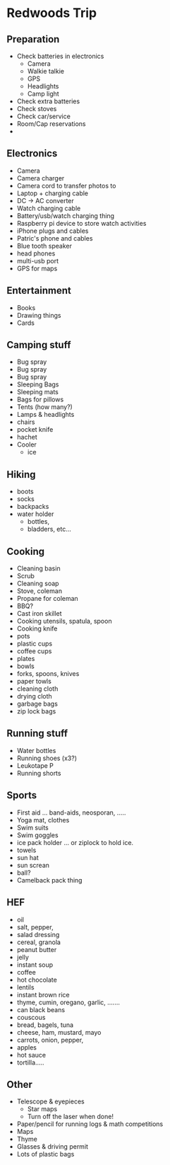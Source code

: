 # Redwoods Trip

## Preparation
 + Check batteries in electronics
   * Camera
   * Walkie talkie
   * GPS
   * Headlights
   * Camp light
 + Check extra batteries
 + Check stoves
 + Check car/service
 + Room/Cap reservations
 + 

## Electronics
 + Camera
 + Camera charger
 + Camera cord to transfer photos to
 + Laptop + charging cable
 + DC -> AC converter
 + Watch charging cable
 + Battery/usb/watch charging thing
 + Raspberry pi device to store watch activities
 + iPhone plugs and cables
 + Patric's phone and cables
 + Blue tooth speaker
 + head phones
 + multi-usb port
 + GPS for maps

## Entertainment
 + Books
 + Drawing things 
 + Cards

## Camping stuff
 + Bug spray
 + Bug spray
 + Bug spray
 + Sleeping Bags
 + Sleeping mats
 + Bags for pillows
 + Tents (how many?)
 + Lamps & headlights
 + chairs
 + pocket knife
 + hachet
 + Cooler
   * ice 
 
## Hiking
 + boots
 + socks
 + backpacks
 + water holder
   * bottles, 
   * bladders, etc... 

## Cooking
 + Cleaning basin
 + Scrub
 + Cleaning soap
 + Stove, coleman
 + Propane for coleman 
 + BBQ?
 + Cast iron skillet
 + Cooking utensils, spatula, spoon
 + Cooking knife
 + pots
 + plastic cups
 + coffee cups
 + plates
 + bowls
 + forks, spoons, knives
 + paper towls
 + cleaning cloth
 + drying cloth
 + garbage bags
 + zip lock bags

## Running stuff
 + Water bottles
 + Running shoes (x3?)
 + Leukotape P
 + Running shorts

## Sports
 + First aid ... band-aids, neosporan, .....
 + Yoga mat, clothes
 + Swim suits
 + Swim goggles
 + ice pack holder ... or ziplock to hold ice.
 + towels
 + sun hat
 + sun screan
 + ball?
 + Camelback pack thing

## HEF
 + oil
 + salt, pepper,
 + salad dressing
 + cereal, granola
 + peanut butter
 + jelly
 + instant soup
 + coffee
 + hot chocolate
 + lentils
 + instant brown rice
 + thyme, cumin, oregano, garlic, .......
 + can black beans
 + couscous
 + bread, bagels, tuna
 + cheese, ham, mustard, mayo
 + carrots, onion, pepper, 
 + apples
 + hot sauce
 + tortilla.....
 
## Other
 + Telescope & eyepieces
   * Star maps
   * Turn off the laser when done!
 + Paper/pencil for running logs & math competitions
 + Maps
 + Thyme
 + Glasses & driving permit
 + Lots of plastic bags

